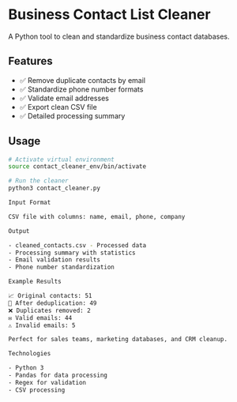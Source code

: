 # Business Contact List Cleaner

  A Python tool to clean and standardize business contact databases.

  ## Features
  - ✅ Remove duplicate contacts by email
  - ✅ Standardize phone number formats
  - ✅ Validate email addresses
  - ✅ Export clean CSV file
  - ✅ Detailed processing summary

  ## Usage
  ```bash
  # Activate virtual environment
  source contact_cleaner_env/bin/activate

  # Run the cleaner
  python3 contact_cleaner.py

  Input Format

  CSV file with columns: name, email, phone, company

  Output

  - cleaned_contacts.csv - Processed data
  - Processing summary with statistics
  - Email validation results
  - Phone number standardization

  Example Results

  📈 Original contacts: 51
  🔄 After deduplication: 49
  ❌ Duplicates removed: 2
  ✉️ Valid emails: 44
  ⚠️ Invalid emails: 5

  Perfect for sales teams, marketing databases, and CRM cleanup.

  Technologies

  - Python 3
  - Pandas for data processing
  - Regex for validation
  - CSV processing